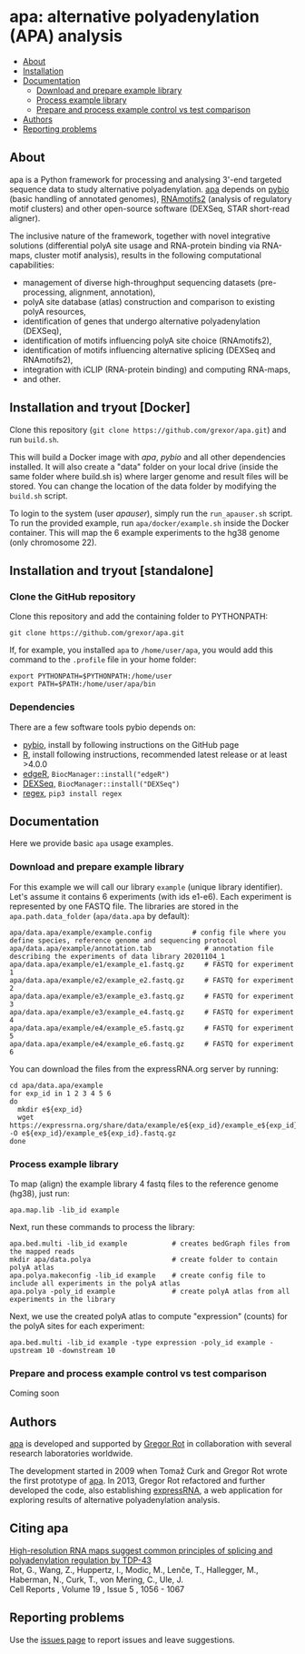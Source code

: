 # apa: alternative polyadenylation (APA) analysis

* [About](#about)
* [Installation](#installation)
* [Documentation](#documentation)
  * [Download and prepare example library](#download-and-prepare-example-library)
  * [Process example library](#process-example-library)
  * [Prepare and process example control vs test comparison](#prepare-and-process-example-control-vs-test-comparison)
* [Authors](#authors)
* [Reporting problems](#reporting-problems)

## About

apa is a Python framework for processing and analysing 3'-end targeted sequence data to study alternative polyadenylation. [apa](https://github.com/grexor/apa) depends on [pybio](https://github.com/grexor/pybio) (basic handling of annotated genomes), [RNAmotifs2](https://github.com/grexor/rnamotifs2) (analysis of regulatory motif clusters) and other open-source software (DEXSeq, STAR short-read aligner).

The inclusive nature of the framework, together with novel integrative solutions (differential polyA site usage and RNA-protein binding via RNA-maps, cluster motif analysis), results in the following computational capabilities:

+ management of diverse high-throughput sequencing datasets (pre-processing, alignment, annotation),
+ polyA site database (atlas) construction and comparison to existing polyA resources,
+ identification of genes that undergo alternative polyadenylation (DEXSeq),
+ identification of motifs influencing polyA site choice (RNAmotifs2),
+ identification of motifs influencing alternative splicing (DEXSeq and RNAmotifs2),
+ integration with iCLIP (RNA-protein binding) and computing RNA-maps,
+ and other.

## Installation and tryout [Docker]

Clone this repository (`git clone https://github.com/grexor/apa.git`) and run `build.sh`.

This will build a Docker image with *apa*, *pybio* and all other dependencies installed. It will also create a "data" folder on your local drive (inside the same folder where build.sh is) where larger genome and result files will be stored. You can change the location of the data folder by modifying the `build.sh` script.

To login to the system (user *apauser*), simply run the `run_apauser.sh` script. To run the provided example, run `apa/docker/example.sh` inside the Docker container. This will map the 6 example experiments to the hg38 genome (only chromosome 22).

## Installation and tryout [standalone]

### Clone the GitHub repository

Clone this repository and add the containing folder to PYTHONPATH:

```
git clone https://github.com/grexor/apa.git
```

If, for example, you installed `apa` to `/home/user/apa`, you would add this command to the `.profile` file in your home folder:

```
export PYTHONPATH=$PYTHONPATH:/home/user
export PATH=$PATH:/home/user/apa/bin
```

### Dependencies

There are a few software tools pybio depends on:

* [pybio](https://github.com/grexor/pybio), install by following instructions on the GitHub page
* [R](https://www.r-project.org), install following instructions, recommended latest release or at least >4.0.0
* [edgeR](https://bioconductor.org/packages/release/bioc/html/edgeR.html), `BiocManager::install("edgeR")`
* [DEXSeq](https://bioconductor.org/packages/release/bioc/html/DEXSeq.html), `BiocManager::install("DEXSeq")`
* [regex](https://pypi.org/project/regex), `pip3 install regex`

## Documentation

Here we provide basic `apa` usage examples.

### Download and prepare example library

For this example we will call our library `example` (unique library identifier). Let's assume it contains 6 experiments (with ids e1-e6). Each experiment is represented by one FASTQ file. The libraries are stored in the `apa.path.data_folder` (`apa/data.apa` by default):

```
apa/data.apa/example/example.config          # config file where you define species, reference genome and sequencing protocol
apa/data.apa/example/annotation.tab             # annotation file describing the experiments of data library 20201104_1
apa/data.apa/example/e1/example_e1.fastq.gz     # FASTQ for experiment 1
apa/data.apa/example/e2/example_e2.fastq.gz     # FASTQ for experiment 2
apa/data.apa/example/e3/example_e3.fastq.gz     # FASTQ for experiment 3
apa/data.apa/example/e3/example_e4.fastq.gz     # FASTQ for experiment 4
apa/data.apa/example/e4/example_e5.fastq.gz     # FASTQ for experiment 5
apa/data.apa/example/e4/example_e6.fastq.gz     # FASTQ for experiment 6
```

You can download the files from the expressRNA.org server by running:

```
cd apa/data.apa/example
for exp_id in 1 2 3 4 5 6
do
  mkdir e${exp_id}
  wget https://expressrna.org/share/data/example/e${exp_id}/example_e${exp_id}.fastq.gz -O e${exp_id}/example_e${exp_id}.fastq.gz
done
```

### Process example library

To map (align) the example library 4 fastq files to the reference genome (hg38), just run:

```
apa.map.lib -lib_id example
```

Next, run these commands to process the library:

```
apa.bed.multi -lib_id example           # creates bedGraph files from the mapped reads
mkdir apa/data.polya                    # create folder to contain polyA atlas
apa.polya.makeconfig -lib_id example    # create config file to include all experiments in the polyA atlas
apa.polya -poly_id example              # create polyA atlas from all experiments in the library
```

Next, we use the created polyA atlas to compute "expression" (counts) for the polyA sites for each experiment:

```
apa.bed.multi -lib_id example -type expression -poly_id example -upstream 10 -downstream 10
```

### Prepare and process example control vs test comparison

Coming soon

## Authors

[apa](https://github.com/grexor/apa) is developed and supported by [Gregor Rot](https://grexor.github.io) in collaboration with several research laboratories worldwide.

The development started in 2009 when Tomaž Curk and Gregor Rot wrote the first prototype of [apa](https://github.com/grexor/apa). In 2013, Gregor Rot refactored and further developed the code, also establishing [expressRNA](http://expressRNA.org), a web application for exploring results of alternative polyadenylation analysis.

## Citing apa

[High-resolution RNA maps suggest common principles of splicing and polyadenylation regulation by TDP-43](http://www.cell.com/cell-reports/abstract/S2211-1247(17)30522-3)<br />
Rot, G., Wang, Z., Huppertz, I., Modic, M., Lenče, T., Hallegger, M., Haberman, N., Curk, T., von Mering, C., Ule, J.<br />
Cell Reports , Volume 19 , Issue 5 , 1056 - 1067

## Reporting problems

Use the [issues page](https://github.com/grexor/apa/issues) to report issues and leave suggestions.
